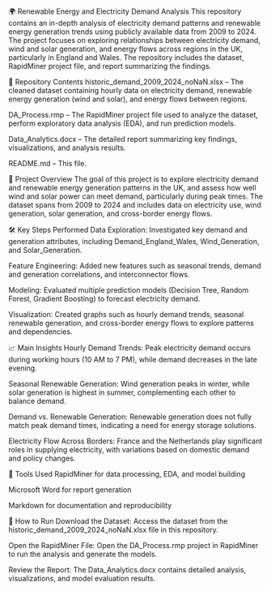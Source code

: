 🌍 Renewable Energy and Electricity Demand Analysis
This repository contains an in-depth analysis of electricity demand patterns and renewable energy generation trends using publicly available data from 2009 to 2024. The project focuses on exploring relationships between electricity demand, wind and solar generation, and energy flows across regions in the UK, particularly in England and Wales. The repository includes the dataset, RapidMiner project file, and report summarizing the findings.

📁 Repository Contents
historic_demand_2009_2024_noNaN.xlsx – The cleaned dataset containing hourly data on electricity demand, renewable energy generation (wind and solar), and energy flows between regions.

DA_Process.rmp – The RapidMiner project file used to analyze the dataset, perform exploratory data analysis (EDA), and run prediction models.

Data_Analytics.docx – The detailed report summarizing key findings, visualizations, and analysis results.

README.md – This file.

📌 Project Overview
The goal of this project is to explore electricity demand and renewable energy generation patterns in the UK, and assess how well wind and solar power can meet demand, particularly during peak times. The dataset spans from 2009 to 2024 and includes data on electricity use, wind generation, solar generation, and cross-border energy flows.

🛠️ Key Steps Performed
Data Exploration: Investigated key demand and generation attributes, including Demand_England_Wales, Wind_Generation, and Solar_Generation.

Feature Engineering: Added new features such as seasonal trends, demand and generation correlations, and interconnector flows.

Modeling: Evaluated multiple prediction models (Decision Tree, Random Forest, Gradient Boosting) to forecast electricity demand.

Visualization: Created graphs such as hourly demand trends, seasonal renewable generation, and cross-border energy flows to explore patterns and dependencies.

📈 Main Insights
Hourly Demand Trends: Peak electricity demand occurs during working hours (10 AM to 7 PM), while demand decreases in the late evening.

Seasonal Renewable Generation: Wind generation peaks in winter, while solar generation is highest in summer, complementing each other to balance demand.

Demand vs. Renewable Generation: Renewable generation does not fully match peak demand times, indicating a need for energy storage solutions.

Electricity Flow Across Borders: France and the Netherlands play significant roles in supplying electricity, with variations based on domestic demand and policy changes.

🧰 Tools Used
RapidMiner for data processing, EDA, and model building

Microsoft Word for report generation

Markdown for documentation and reproducibility

📑 How to Run
Download the Dataset: Access the dataset from the historic_demand_2009_2024_noNaN.xlsx file in this repository.

Open the RapidMiner File: Open the DA_Process.rmp project in RapidMiner to run the analysis and generate the models.

Review the Report: The Data_Analytics.docx contains detailed analysis, visualizations, and model evaluation results.
